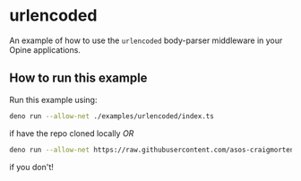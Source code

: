 # urlencoded

An example of how to use the `urlencoded` body-parser middleware in your Opine applications.

## How to run this example

Run this example using:

```bash
deno run --allow-net ./examples/urlencoded/index.ts
```

if have the repo cloned locally _OR_

```bash
deno run --allow-net https://raw.githubusercontent.com/asos-craigmorten/opine/master/examples/urlencoded/index.ts
```

if you don't!

